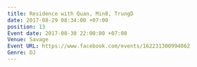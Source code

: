 ```yaml
---
title: Residence with Quan, Min8, TrungD
date: 2017-08-29 08:34:00 +07:00
position: 13
Event date: 2017-08-30 22:00:00 +07:00
Venue: Savage
Event URL: https://www.facebook.com/events/162231300994862
Genre: DJ
---
```


